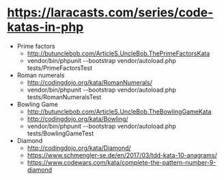 # https://laracasts.com/series/code-katas-in-php

* Prime factors
    * http://butunclebob.com/ArticleS.UncleBob.ThePrimeFactorsKata
    * vendor/bin/phpunit --bootstrap vendor/autoload.php tests/PrimeFactorsTest
* Roman numerals
    * http://codingdojo.org/kata/RomanNumerals/
    * vendor/bin/phpunit --bootstrap vendor/autoload.php tests/RomanNumeralsTest
* Bowling Game
    * http://butunclebob.com/ArticleS.UncleBob.TheBowlingGameKata
    * http://codingdojo.org/kata/Bowling/
    * vendor/bin/phpunit --bootstrap vendor/autoload.php tests/BowlingGameTest
* Diamond
    * http://codingdojo.org/kata/Diamond/
    * https://www.schmengler-se.de/en/2017/03/tdd-kata-10-anagrams/
    * https://www.codewars.com/kata/complete-the-pattern-number-9-diamond